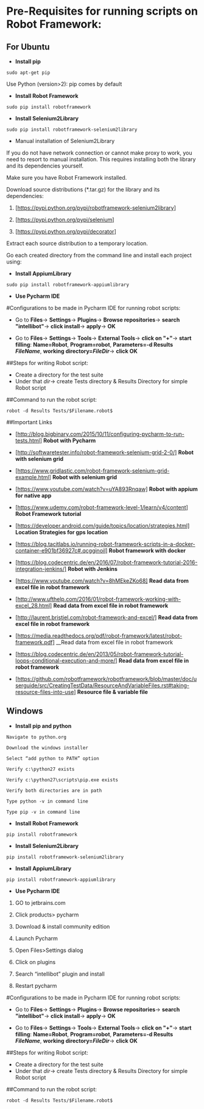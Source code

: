 # Pre-Requisites for running scripts on Robot Framework:

## For __Ubuntu__

*  __Install pip__
```
sudo apt-get pip
```

Use Python (version>2): pip comes by default

* __Install Robot Framework__
```
sudo pip install robotframework
```

* __Install Selenium2Library__
```
sudo pip install robotframework-selenium2library
```

  * Manual installation of Selenium2Library

If you do not have network connection or cannot make proxy to work, you need to resort to manual installation. This requires installing both the library and its dependencies yourself.

Make sure you have Robot Framework installed.

Download source distributions (*.tar.gz) for the library and its dependencies:

  1. [https://pypi.python.org/pypi/robotframework-selenium2library]

  2. [https://pypi.python.org/pypi/selenium]

  3. [https://pypi.python.org/pypi/decorator]


Extract each source distribution to a temporary location.

Go each created directory from the command line and install each project using:

* __Install AppiumLibrary__
```
sudo pip install robotframework-appiumlibrary
```

* __Use Pycharm IDE__

#Configurations to be made in Pycharm IDE for running robot scripts:

* Go to __Files__-> __Settings__-> __Plugins__-> __Browse repositories__-> __search "intellibot"__-> __click install__-> __apply__-> __OK__

* Go to __Files__-> __Settings__-> __Tools__-> __External Tools__-> __click on "+"__-> __start filling__: __Name=Robot__, __Program=robot__, __Parameters=-d Results $FileName$__, __working directory=$FileDir$__-> __click OK__

##Steps for writing Robot script:

* Create a directory for the test suite
* Under that $dir$-> create Tests directory & Results Directory for simple Robot script

##Command to run the robot script:

```
robot -d Results Tests/$Filename.robot$
```

##Important Links

* [http://blog.bigbinary.com/2015/10/11/configuring-pycharm-to-run-tests.html] __Robot with Pycharm__

* [http://softwaretester.info/robot-framework-selenium-grid-2-0/] __Robot with selenium grid__

* [https://www.gridlastic.com/robot-framework-selenium-grid-example.html] __Robot with selenium grid__

* [https://www.youtube.com/watch?v=uYA893Rnqaw] __Robot with appium for native app__

* [https://www.udemy.com/robot-framework-level-1/learn/v4/content] __Robot Framework tutorial__

* [https://developer.android.com/guide/topics/location/strategies.html] __Location Strategies for gps location__

* [https://blog.tacitlabs.io/running-robot-framework-scripts-in-a-docker-container-e901bf36927c#.qcgginoil] __Robot framework with docker__

* [https://blog.codecentric.de/en/2016/07/robot-framework-tutorial-2016-integration-jenkins/] __Robot with Jenkins__

* [https://www.youtube.com/watch?v=8hMEkeZKo68] __Read data from excel file in robot framework__

* [http://www.ufthelp.com/2016/01/robot-framework-working-with-excel_28.html] __Read data from excel file in robot framework__

* [http://laurent.bristiel.com/robot-framework-and-excel/] __Read data from excel file in robot framework__

* [https://media.readthedocs.org/pdf/robot-framework/latest/robot-framework.pdf] __Read data from excel file in robot framework

* [https://blog.codecentric.de/en/2013/05/robot-framework-tutorial-loops-conditional-execution-and-more/] __Read data from excel file in robot framework__

* [https://github.com/robotframework/robotframework/blob/master/doc/userguide/src/CreatingTestData/ResourceAndVariableFiles.rst#taking-resource-files-into-use] __Resource file & variable file__

## __Windows__

* __Install pip and python__
```
Navigate to python.org
```
```
Download the windows installer
```
```
Select “add python to PATH” option
```
```
Verify c:\python27 exists
```
```
Verify c:\python27\scripts\pip.exe exists
```
```
Verify both directories are in path
```
```
Type python -v in command line
```
```
Type pip -v in command line
```

* __Install Robot Framework__
```
pip install robotframework
```

* __Install Selenium2Library__
```
pip install robotframework-selenium2library
```

* __Install AppiumLibrary__
```
pip install robotframework-appiumlibrary
```

* __Use Pycharm IDE__

1. GO to jetbrains.com


2. Click products> pycharm


3. Download & install community edition


4. Launch Pycharm


5. Open Files>Settings dialog


6. Click on plugins


7. Search “intellibot” plugin and install


8. Restart pycharm


#Configurations to be made in Pycharm IDE for running robot scripts:

* Go to __Files__-> __Settings__-> __Plugins__-> __Browse repositories__-> __search "intellibot"__-> __click install__-> __apply__-> __OK__

* Go to __Files__-> __Settings__-> __Tools__-> __External Tools__-> __click on "+"__-> __start filling__: __Name=Robot__, __Program=robot__, __Parameters=-d Results $FileName$__, __working directory=$FileDir$__-> __click OK__

##Steps for writing Robot script:

* Create a directory for the test suite
* Under that $dir$-> create Tests directory & Results Directory for simple Robot script

##Command to run the robot script:

```
robot -d Results Tests/$Filename.robot$
```
